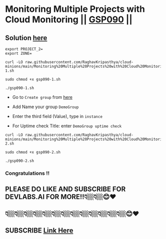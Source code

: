 # Monitoring Multiple Projects with Cloud Monitoring || [GSP090](https://www.cloudskillsboost.google/focuses/621?parent=catalog) ||

## Solution [here](https://youtu.be/_q5huWANVFc)

```
export PROJECT_2=
export ZONE=
```
```
curl -LO raw.githubusercontent.com/RaghavKripasthya/cloud-minions/main/Monitoring%20Multiple%20Projects%20with%20Cloud%20Monitoring/gsp090-1.sh

sudo chmod +x gsp090-1.sh

./gsp090-1.sh
```
* Go to `Create group` from [here](https://console.cloud.google.com/monitoring/groups?)

* Add Name your group `DemoGroup`

* Enter the third field (Value), type in `instance`

* For Uptime check Title: enter `DemoGroup uptime check`

```
curl -LO raw.githubusercontent.com/RaghavKripasthya/cloud-minions/main/Monitoring%20Multiple%20Projects%20with%20Cloud%20Monitoring/gsp090-2.sh

sudo chmod +x gsp090-2.sh

./gsp090-2.sh
```

### Congratulations !!
## PLEASE DO LIKE AND SUBSCRIBE FOR DEVLABS.AI FOR MORE!!👇🏼👇🏼😊❤️
## 👇🏼👇🏼👇🏼👇🏼👇🏼👇🏼👇🏼👇🏼👇🏼👇🏼👇🏼👇🏼👇🏼😊❤️
## SUBSCRIBE [Link Here](https://www.youtube.com/channel/UCVFPYmP2CZvVmICxw7YHT8A)
